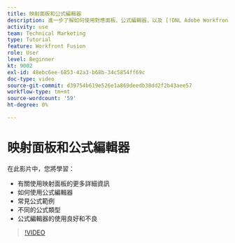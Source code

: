 ```yaml
---
title: 映射面板和公式編輯器
description: 進一步了解如何使用對應面板、公式編輯器，以及 [!DNL Adobe Workfront Fusion].
activity: use
team: Technical Marketing
type: Tutorial
feature: Workfront Fusion
role: User
level: Beginner
kt: 9002
exl-id: 48ebc6ee-6853-42a3-b68b-34c5854ff69c
doc-type: video
source-git-commit: d39754b619e526e1a869deedb38dd2f2b43aee57
workflow-type: tm+mt
source-wordcount: '59'
ht-degree: 0%

---
```


# 映射面板和公式編輯器

在此影片中，您將學習：

* 有關使用映射面板的更多詳細資訊
* 如何使用公式編輯器
* 常見公式範例
* 不同的公式類型
* 公式編輯器的使用良好和不良

>[!VIDEO](https://video.tv.adobe.com/v/335262/?quality=12)

